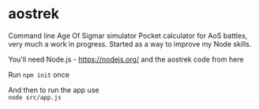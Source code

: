 # aostrek
Command line Age Of Sigmar simulator
Pocket calculator for AoS battles, very much a work in progress. Started as a way to improve my Node skills. 

You'll need Node.js - https://nodejs.org/ and the aostrek code from here

Run `npm init` once
 
And then to run the app use  
  `node src/app.js`
